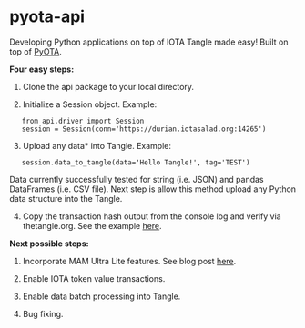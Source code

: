# pyota-api
 Developing Python applications on top of IOTA Tangle made easy! Built on top of [PyOTA](https://github.com/iotaledger/iota.lib.py).

**Four easy steps:**

1) Clone the api package to your local directory.


2) Initialize a Session object. Example:
```
   from api.driver import Session
   session = Session(conn='https://durian.iotasalad.org:14265')
```


3) Upload any data* into Tangle. Example:
```
   session.data_to_tangle(data='Hello Tangle!', tag='TEST')
```
Data currently successfully tested for string (i.e. JSON) and pandas DataFrames (i.e. CSV file). Next step is allow this method upload any Python data structure into the Tangle. 


4) Copy the transaction hash output from the console log and verify via thetangle.org. See the example [here](https://thetangle.org/transaction/IRAQLYTFQWMDJGBGNHPVMZGZAF9KPUR9TAUXRLMULKZTVPYOBUPGOVBSSQQBMJIPFF9DBYQKSX9ZZ9999).


**Next possible steps:**

1) Incorporate MAM Ultra Lite features. See blog post [here](https://medium.com/coinmonks/iota-mam-ultra-lite-493d8d1fb71a).

2) Enable IOTA token value transactions.

3) Enable data batch processing into Tangle.

4) Bug fixing.
   
